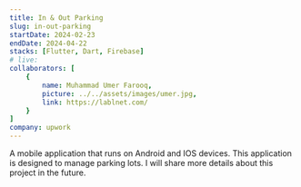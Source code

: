 ```yaml
---
title: In & Out Parking
slug: in-out-parking
startDate: 2024-02-23
endDate: 2024-04-22
stacks: [Flutter, Dart, Firebase]
# live: 
collaborators: [
    {
        name: Muhammad Umer Farooq,
        picture: ../../assets/images/umer.jpg,
        link: https://lablnet.com/
    }
]
company: upwork
---
```


A mobile application that runs on Android and IOS devices. This application is designed to manage parking lots. I will share more details about this project in the future. 

